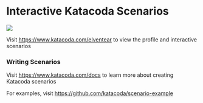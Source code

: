 # Interactive Katacoda Scenarios

[![](http://shields.katacoda.com/katacoda/elventear/count.svg)](https://www.katacoda.com/elventear "Get your profile on Katacoda.com")

Visit https://www.katacoda.com/elventear to view the profile and interactive scenarios

### Writing Scenarios
Visit https://www.katacoda.com/docs to learn more about creating Katacoda scenarios

For examples, visit https://github.com/katacoda/scenario-example
